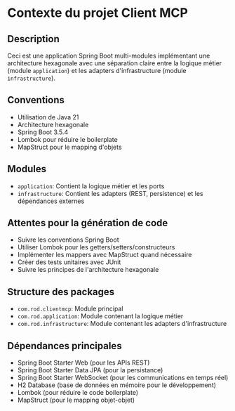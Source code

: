 # Contexte du projet Client MCP

## Description
Ceci est une application Spring Boot multi-modules implémentant une architecture hexagonale avec une séparation claire entre la logique métier (module `application`) et les adapters d'infrastructure (module `infrastructure`).

## Conventions
- Utilisation de Java 21
- Architecture hexagonale
- Spring Boot 3.5.4
- Lombok pour réduire le boilerplate
- MapStruct pour le mapping d'objets

## Modules
- `application`: Contient la logique métier et les ports
- `infrastructure`: Contient les adapters (REST, persistence) et les dépendances externes

## Attentes pour la génération de code
- Suivre les conventions Spring Boot
- Utiliser Lombok pour les getters/setters/constructeurs
- Implémenter les mappers avec MapStruct quand nécessaire
- Créer des tests unitaires avec JUnit
- Suivre les principes de l'architecture hexagonale

## Structure des packages
- `com.rod.clientmcp`: Module principal
- `com.rod.application`: Module contenant la logique métier
- `com.rod.infrastructure`: Module contenant les adapters d'infrastructure

## Dépendances principales
- Spring Boot Starter Web (pour les APIs REST)
- Spring Boot Starter Data JPA (pour la persistance)
- Spring Boot Starter WebSocket (pour les communications en temps réel)
- H2 Database (base de données en mémoire pour le développement)
- Lombok (pour réduire le code boilerplate)
- MapStruct (pour le mapping objet-objet)